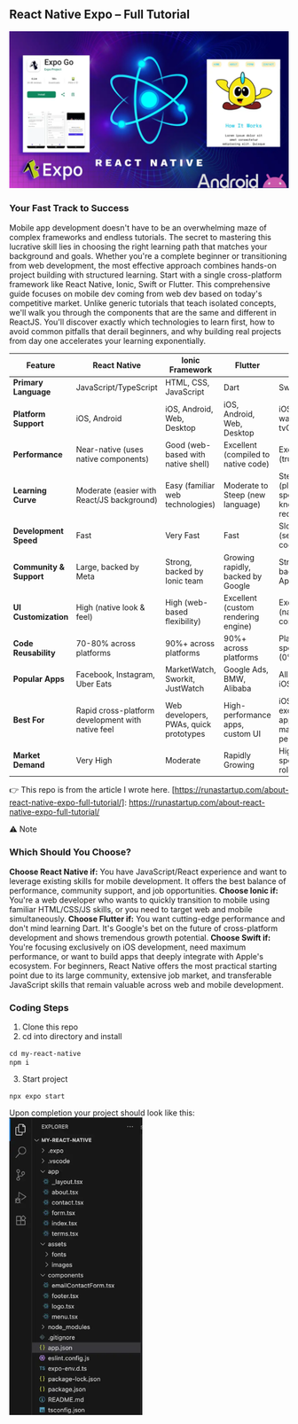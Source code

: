 ## React Native Expo – Full Tutorial

<img src="react-native-banner.webp" alt="react native banner" width="720"/>


### Your Fast Track to Success

Mobile app development doesn't have to be an overwhelming maze of complex frameworks and endless tutorials. The secret to mastering this lucrative skill lies in choosing the right learning path that matches your background and goals. Whether you're a complete beginner or transitioning from web development, the most effective approach combines hands-on project building with structured learning. Start with a single cross-platform framework like React Native, Ionic, Swift or Flutter.
This comprehensive guide focuses on mobile dev coming from web dev based on today's competitive market. Unlike generic tutorials that teach isolated concepts, we'll walk you through the components that are the same and different in ReactJS. You'll discover exactly which technologies to learn first, how to avoid common pitfalls that derail beginners, and why building real projects from day one accelerates your learning exponentially.

| Feature | React Native | Ionic Framework | Flutter | Swift |
|---------|--------------|-----------------|---------|--------|
| **Primary Language** | JavaScript/TypeScript | HTML, CSS, JavaScript | Dart | Swift |
| **Platform Support** | iOS, Android | iOS, Android, Web, Desktop | iOS, Android, Web, Desktop | iOS, macOS, watchOS, tvOS |
| **Performance** | Near-native (uses native components) | Good (web-based with native shell) | Excellent (compiled to native code) | Excellent (truly native) |
| **Learning Curve** | Moderate (easier with React/JS background) | Easy (familiar web technologies) | Moderate to Steep (new language) | Steep (platform-specific knowledge required) |
| **Development Speed** | Fast | Very Fast | Fast | Slower (separate codebases) |
| **Community & Support** | Large, backed by Meta | Strong, backed by Ionic team | Growing rapidly, backed by Google | Strong, backed by Apple |
| **UI Customization** | High (native look & feel) | High (web-based flexibility) | Excellent (custom rendering engine) | Excellent (native controls) |
| **Code Reusability** | 70-80% across platforms | 90%+ across platforms | 90%+ across platforms | Platform-specific (0%) |
| **Popular Apps** | Facebook, Instagram, Uber Eats | MarketWatch, Sworkit, JustWatch | Google Ads, BMW, Alibaba | All native iOS apps |
| **Best For** | Rapid cross-platform development with native feel | Web developers, PWAs, quick prototypes | High-performance apps, custom UI | iOS-exclusive apps, maximum performance |
| **Market Demand** | Very High | Moderate | Rapidly Growing | High (iOS-specific roles) |



👉 This repo is from the article I wrote here.  [https://runastartup.com/about-react-native-expo-full-tutorial/]: https://runastartup.com/about-react-native-expo-full-tutorial/

⚠️ Note
### Which Should You Choose?
**Choose React Native if:** You have JavaScript/React experience and want to leverage existing skills for mobile development. It offers the best balance of performance, community support, and job opportunities.
**Choose Ionic if:** You're a web developer who wants to quickly transition to mobile using familiar HTML/CSS/JS skills, or you need to target web and mobile simultaneously.
**Choose Flutter if:** You want cutting-edge performance and don't mind learning Dart. It's Google's bet on the future of cross-platform development and shows tremendous growth potential.
**Choose Swift if:** You're focusing exclusively on iOS development, need maximum performance, or want to build apps that deeply integrate with Apple's ecosystem.
For beginners, React Native offers the most practical starting point due to its large community, extensive job market, and transferable JavaScript skills that remain valuable across web and mobile development.


### Coding Steps
1. Clone this repo
2. cd into directory and install
```
cd my-react-native
npm i
``` 
3. Start project
```
npx expo start
```

Upon completion your project should look like this:
<img src="folder-structure.webp" alt="folder structure" width="240"/>  



